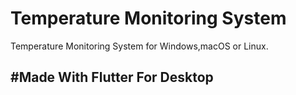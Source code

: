 # Temperature Monitoring System

Temperature Monitoring System for Windows,macOS or Linux.

## #Made With Flutter For Desktop


